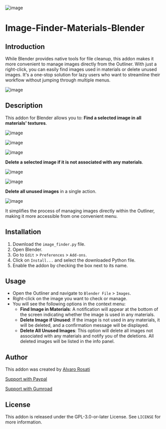 ![image](https://github.com/user-attachments/assets/26364713-9e28-4ebe-a372-d04dd9a667d5)


# Image-Finder-Materials-Blender


## Introduction
While Blender provides native tools for file cleanup, this addon makes it more convenient to manage images directly from the Outliner. With just a right-click, you can easily find images used in materials or delete unused images. It's a one-stop solution for lazy users who want to streamline their workflow without jumping through multiple menus.

![image](https://github.com/user-attachments/assets/d5e04606-c19e-434f-b077-3b7c25d33b68)


## Description
This addon for Blender allows you to:
**Find a selected image in all materials' textures**.

  ![image](https://github.com/user-attachments/assets/53199b88-1685-4002-a78a-6ff171c9d7ee)
  
  ![image](https://github.com/user-attachments/assets/13e72faf-4ae5-414c-b16a-b9d4d5807f25)
  
  ![image](https://github.com/user-attachments/assets/cf5054ae-c17e-44a4-a1ae-f667651667d8)
 

**Delete a selected image if it is not associated with any materials**.

![image](https://github.com/user-attachments/assets/ce6fea96-d2ac-41e4-9fbb-33028a36161a)

![image](https://github.com/user-attachments/assets/6b8a240c-805c-40f3-a9f1-0909d6a1237c)


**Delete all unused images** in a single action.

![image](https://github.com/user-attachments/assets/d8934240-571e-4ec8-b20b-dc7871230fa6)

It simplifies the process of managing images directly within the Outliner, making it more accessible from one convenient menu.

## Installation
1. Download the `image_finder.py` file.
2. Open Blender.
3. Go to `Edit` > `Preferences` > `Add-ons`.
4. Click on `Install...` and select the downloaded Python file.
5. Enable the addon by checking the box next to its name.

## Usage
- Open the Outliner and navigate to `Blender File` > `Images`.
- Right-click on the image you want to check or manage.
- You will see the following options in the context menu:
  - **Find Image in Materials**: A notification will appear at the bottom of the screen indicating whether the image is used in any materials.
  - **Delete Image if Unused**: If the image is not used in any materials, it will be deleted, and a confirmation message will be displayed.
  - **Delete All Unused Images**: This option will delete all images not associated with any materials and notify you of the deletions. All deleted images will be listed in the info panel.

## Author
This addon was created by [Alvaro Rosati](https://sites.google.com/view/alvaro-rosati/home-page?authuser=0)

[Support with Paypal](https://www.paypal.com/paypalme/alvarorosati)

[Support with Gumroad](https://alvarobot.gumroad.com/l/imagefinderforblender)
## License
This addon is released under the GPL-3.0-or-later License. See `LICENSE` for more information.

